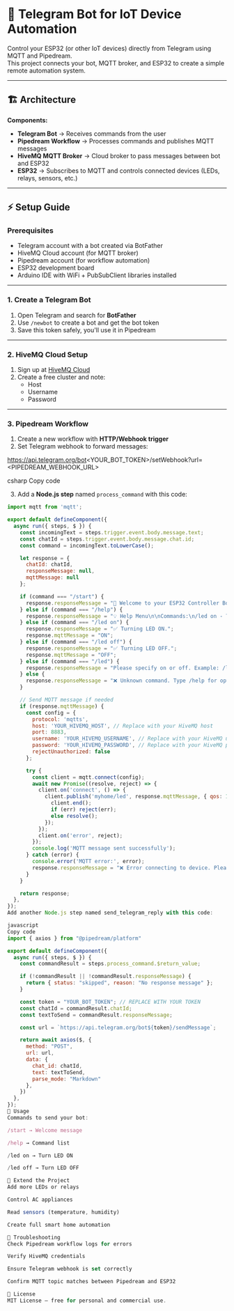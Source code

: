 # 🤖 Telegram Bot for IoT Device Automation

Control your ESP32 (or other IoT devices) directly from Telegram using MQTT and Pipedream.  
This project connects your bot, MQTT broker, and ESP32 to create a simple remote automation system.

---

## 🏗️ Architecture

**Components:**

- **Telegram Bot** → Receives commands from the user  
- **Pipedream Workflow** → Processes commands and publishes MQTT messages  
- **HiveMQ MQTT Broker** → Cloud broker to pass messages between bot and ESP32  
- **ESP32** → Subscribes to MQTT and controls connected devices (LEDs, relays, sensors, etc.)

---

## ⚡ Setup Guide

### Prerequisites
- Telegram account with a bot created via BotFather  
- HiveMQ Cloud account (for MQTT broker)  
- Pipedream account (for workflow automation)  
- ESP32 development board  
- Arduino IDE with WiFi + PubSubClient libraries installed  

---

### 1. Create a Telegram Bot
1. Open Telegram and search for **BotFather**  
2. Use `/newbot` to create a bot and get the bot token  
3. Save this token safely, you'll use it in Pipedream  

---

### 2. HiveMQ Cloud Setup
1. Sign up at [HiveMQ Cloud](https://www.hivemq.com/mqtt-cloud-broker/)  
2. Create a free cluster and note:
   - Host  
   - Username  
   - Password  

---

### 3. Pipedream Workflow
1. Create a new workflow with **HTTP/Webhook trigger**  
2. Set Telegram webhook to forward messages:

https://api.telegram.org/bot<YOUR_BOT_TOKEN>/setWebhook?url=<PIPEDREAM_WEBHOOK_URL>

csharp
Copy code

3. Add a **Node.js step** named `process_command` with this code:

```javascript
import mqtt from 'mqtt';

export default defineComponent({
  async run({ steps, $ }) {
    const incomingText = steps.trigger.event.body.message.text;
    const chatId = steps.trigger.event.body.message.chat.id;
    const command = incomingText.toLowerCase();

    let response = {
      chatId: chatId,
      responseMessage: null,
      mqttMessage: null
    };

    if (command === "/start") {
      response.responseMessage = "🤖 Welcome to your ESP32 Controller Bot!\n\nUse commands:\n/led on - Turn LED ON\n/led off - Turn LED OFF\n/help - Show help";
    } else if (command === "/help") {
      response.responseMessage = "💡 Help Menu\n\nCommands:\n/led on - Turn LED ON\n/led off - Turn LED OFF\n/help - Show this message";
    } else if (command === "/led on") {
      response.responseMessage = "✅ Turning LED ON.";
      response.mqttMessage = "ON";
    } else if (command === "/led off") {
      response.responseMessage = "✅ Turning LED OFF.";
      response.mqttMessage = "OFF";
    } else if (command === "/led") {
      response.responseMessage = "Please specify on or off. Example: /led on";
    } else {
      response.responseMessage = "❌ Unknown command. Type /help for options.";
    }

    // Send MQTT message if needed
    if (response.mqttMessage) {
      const config = {
        protocol: 'mqtts',
        host: 'YOUR_HIVEMQ_HOST', // Replace with your HiveMQ host
        port: 8883,
        username: 'YOUR_HIVEMQ_USERNAME', // Replace with your HiveMQ username
        password: 'YOUR_HIVEMQ_PASSWORD', // Replace with your HiveMQ password
        rejectUnauthorized: false
      };

      try {
        const client = mqtt.connect(config);
        await new Promise((resolve, reject) => {
          client.on('connect', () => {
            client.publish('myhome/led', response.mqttMessage, { qos: 1 }, (err) => {
              client.end();
              if (err) reject(err);
              else resolve();
            });
          });
          client.on('error', reject);
        });
        console.log('MQTT message sent successfully');
      } catch (error) {
        console.error('MQTT error:', error);
        response.responseMessage = "❌ Error connecting to device. Please try again.";
      }
    }

    return response;
  },
});
Add another Node.js step named send_telegram_reply with this code:

javascript
Copy code
import { axios } from "@pipedream/platform"

export default defineComponent({
  async run({ steps, $ }) {
    const commandResult = steps.process_command.$return_value;

    if (!commandResult || !commandResult.responseMessage) {
      return { status: "skipped", reason: "No response message" };
    }

    const token = "YOUR_BOT_TOKEN"; // REPLACE WITH YOUR TOKEN
    const chatId = commandResult.chatId;
    const textToSend = commandResult.responseMessage;

    const url = `https://api.telegram.org/bot${token}/sendMessage`;

    return await axios($, {
      method: "POST",
      url: url,
      data: {
        chat_id: chatId,
        text: textToSend,
        parse_mode: "Markdown"
      },
    })
  },
});
🚀 Usage
Commands to send your bot:

/start → Welcome message

/help → Command list

/led on → Turn LED ON

/led off → Turn LED OFF

🔧 Extend the Project
Add more LEDs or relays

Control AC appliances

Read sensors (temperature, humidity)

Create full smart home automation

🐛 Troubleshooting
Check Pipedream workflow logs for errors

Verify HiveMQ credentials

Ensure Telegram webhook is set correctly

Confirm MQTT topic matches between Pipedream and ESP32

📜 License
MIT License – free for personal and commercial use.
